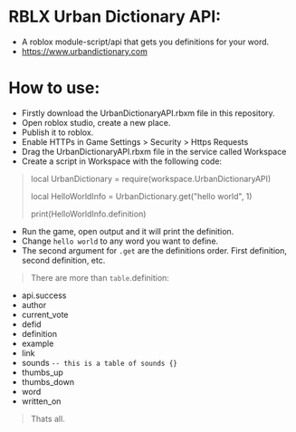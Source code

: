 # RBLX Urban Dictionary API:
- A roblox module-script/api that gets you definitions for your word.
- https://www.urbandictionary.com

# How to use: 
- Firstly download the UrbanDictionaryAPI.rbxm file in this repository.
- Open roblox studio, create a new place.
- Publish it to roblox.
- Enable HTTPs in Game Settings > Security > Https Requests
- Drag the UrbanDictionaryAPI.rbxm file in the service called Workspace
- Create a script in Workspace with the following code:

> local UrbanDictionary = require(workspace.UrbanDictionaryAPI)
> 
> local HelloWorldInfo = UrbanDictionary.get("hello world", 1)
> 
> print(HelloWorldInfo.definition)

- Run the game, open output and it will print the definition.
- Change `hello world` to any word you want to define.
- The second argument for `.get` are the definitions order. First definition, second definition, etc. 

> There are more than `table`.definition:
- api.success
- author 
- current_vote
- defid
- definition
- example
- link
- sounds `-- this is a table of sounds {}`
- thumbs_up
- thumbs_down
- word
- written_on

> Thats all.
